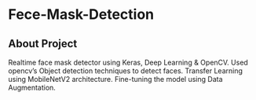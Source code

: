 # Fece-Mask-Detection
## About Project
Realtime face mask detector using Keras, Deep Learning & OpenCV.
Used opencv’s Object detection techniques to detect faces.
Transfer Learning using MobileNetV2 architecture.
Fine-tuning the model using Data Augmentation.
